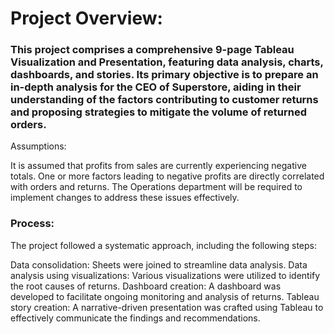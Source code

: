 # Project Overview:

### This project comprises a comprehensive 9-page Tableau Visualization and Presentation, featuring data analysis, charts, dashboards, and stories. Its primary objective is to prepare an in-depth analysis for the CEO of Superstore, aiding in their understanding of the factors contributing to customer returns and proposing strategies to mitigate the volume of returned orders.
Assumptions:

  It is assumed that profits from sales are currently experiencing negative totals.
  One or more factors leading to negative profits are directly correlated with orders and returns.
  The Operations department will be required to implement changes to address these issues effectively.

### Process:

The project followed a systematic approach, including the following steps:

  Data consolidation: Sheets were joined to streamline data analysis.
  Data analysis using visualizations: Various visualizations were utilized to identify the root causes of returns.
  Dashboard creation: A dashboard was developed to facilitate ongoing monitoring and analysis of returns.
  Tableau story creation: A narrative-driven presentation was crafted using Tableau to effectively communicate the findings and recommendations.
